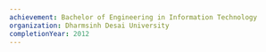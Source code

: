 ```yaml
---
achievement: Bachelor of Engineering in Information Technology
organization: Dharmsinh Desai University
completionYear: 2012
---
```

